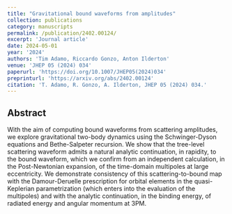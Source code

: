 ```yaml
---
title: "Gravitational bound waveforms from amplitudes"
collection: publications
category: manuscripts
permalink: /publication/2402.00124/
excerpt: 'Journal article'
date: 2024-05-01
year: '2024'
authors: 'Tim Adamo, Riccardo Gonzo, Anton Ilderton'
venue: 'JHEP 05 (2024) 034'
paperurl: 'https://doi.org/10.1007/JHEP05(2024)034'
preprinturl: 'https://arxiv.org/abs/2402.00124'
citation: 'T. Adamo, R. Gonzo, A. Ilderton, JHEP 05 (2024) 034.'
---
```


## Abstract
With the aim of computing bound waveforms from scattering amplitudes, we explore gravitational two-body dynamics using the Schwinger-Dyson equations and Bethe-Salpeter recursion. We show that the tree-level scattering waveform admits a natural analytic continuation, in rapidity, to the bound waveform, which we confirm from an independent calculation, in the Post-Newtonian expansion, of the time-domain multipoles at large eccentricity. We demonstrate consistency of this scattering-to-bound map with the Damour-Deruelle prescription for orbital elements in the quasi-Keplerian parametrization (which enters into the evaluation of the multipoles) and with the analytic continuation, in the binding energy, of radiated energy and angular momentum at 3PM. 
